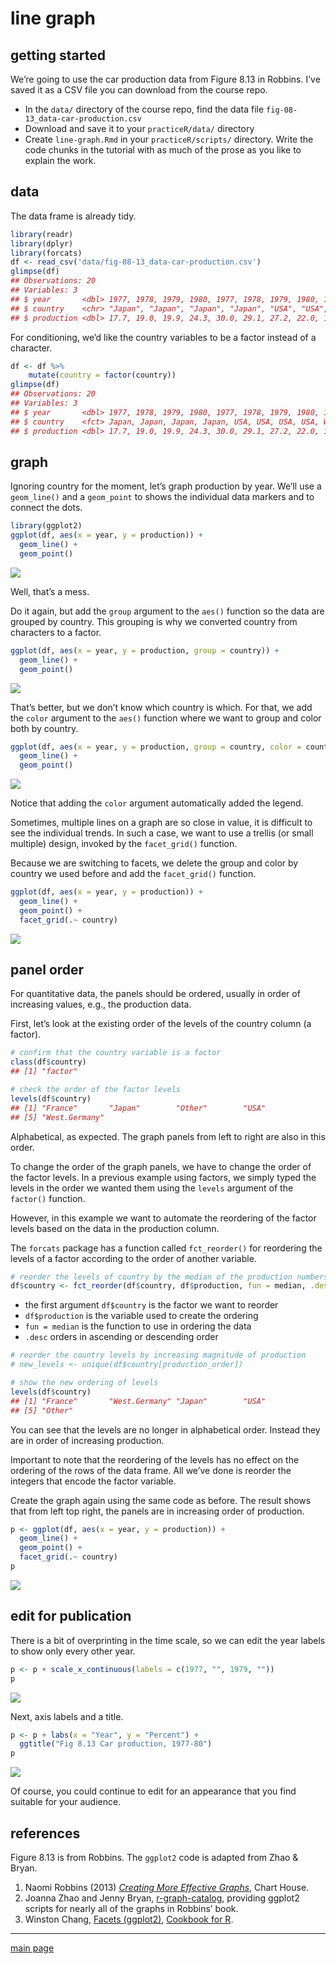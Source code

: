 
# line graph

## getting started

We’re going to use the car production data from Figure 8.13 in Robbins.
I’ve saved it as a CSV file you can download from the course repo.

  - In the `data/` directory of the course repo, find the data file
    `fig-08-13_data-car-production.csv`
  - Download and save it to your `practiceR/data/` directory
  - Create `line-graph.Rmd` in your `practiceR/scripts/` directory.
    Write the code chunks in the tutorial with as much of the prose as
    you like to explain the work.

## data

The data frame is already tidy.

``` r
library(readr)
library(dplyr)
library(forcats)
df <- read_csv('data/fig-08-13_data-car-production.csv')
glimpse(df)
## Observations: 20
## Variables: 3
## $ year       <dbl> 1977, 1978, 1979, 1980, 1977, 1978, 1979, 1980, 197...
## $ country    <chr> "Japan", "Japan", "Japan", "Japan", "USA", "USA", "...
## $ production <dbl> 17.7, 19.0, 19.9, 24.3, 30.0, 29.1, 27.2, 22.0, 12....
```

For conditioning, we’d like the country variables to be a factor instead
of a character.

``` r
df <- df %>%
    mutate(country = factor(country))
glimpse(df)
## Observations: 20
## Variables: 3
## $ year       <dbl> 1977, 1978, 1979, 1980, 1977, 1978, 1979, 1980, 197...
## $ country    <fct> Japan, Japan, Japan, Japan, USA, USA, USA, USA, Wes...
## $ production <dbl> 17.7, 19.0, 19.9, 24.3, 30.0, 29.1, 27.2, 22.0, 12....
```

## graph

Ignoring country for the moment, let’s graph production by year. We’ll
use a `geom_line()` and a `geom_point` to shows the individual data
markers and to connect the dots.

``` r
library(ggplot2)
ggplot(df, aes(x = year, y = production)) +
  geom_line() +
  geom_point()
```

![](cm045_line-graph_files/figure-gfm/cm045-05-1.png)<!-- -->

Well, that’s a mess.

Do it again, but add the `group` argument to the `aes()` function so the
data are grouped by country. This grouping is why we converted country
from characters to a factor.

``` r
ggplot(df, aes(x = year, y = production, group = country)) +
  geom_line() +
  geom_point()
```

![](cm045_line-graph_files/figure-gfm/cm045-06-1.png)<!-- -->

That’s better, but we don’t know which country is which. For that, we
add the `color` argument to the `aes()` function where we want to group
and color both by
country.

``` r
ggplot(df, aes(x = year, y = production, group = country, color = country)) +
  geom_line() +
  geom_point()
```

![](cm045_line-graph_files/figure-gfm/cm045-07-1.png)<!-- -->

Notice that adding the `color` argument automatically added the legend.

Sometimes, multiple lines on a graph are so close in value, it is
difficult to see the individual trends. In such a case, we want to use a
trellis (or small multiple) design, invoked by the `facet_grid()`
function.

Because we are switching to facets, we delete the group and color by
country we used before and add the `facet_grid()` function.

``` r
ggplot(df, aes(x = year, y = production)) +
  geom_line() +
  geom_point() +
  facet_grid(.~ country)
```

![](cm045_line-graph_files/figure-gfm/cm045-08-1.png)<!-- -->

## panel order

For quantitative data, the panels should be ordered, usually in order of
increasing values, e.g., the production data.

First, let’s look at the existing order of the levels of the country
column (a factor).

``` r
# confirm that the country variable is a factor
class(df$country)
## [1] "factor"

# check the order of the factor levels 
levels(df$country)
## [1] "France"       "Japan"        "Other"        "USA"         
## [5] "West.Germany"
```

Alphabetical, as expected. The graph panels from left to right are also
in this order.

To change the order of the graph panels, we have to change the order of
the factor levels. In a previous example using factors, we simply typed
the levels in the order we wanted them using the `levels` argument of
the `factor()` function.

However, in this example we want to automate the reordering of the
factor levels based on the data in the production column.

The `forcats` package has a function called `fct_reorder()` for
reordering the levels of a factor according to the order of another
variable.

``` r
# reorder the levels of country by the median of the production numbers 
df$country <- fct_reorder(df$country, df$production, fun = median, .desc = FALSE)
```

  - the first argument `df$country` is the factor we want to reorder
  - `df$production` is the variable used to create the ordering
  - `fun = median` is the function to use in ordering the data
  - `.desc` orders in ascending or descending order

<!-- end list -->

``` r
# reorder the country levels by increasing magnitude of production 
# new_levels <- unique(df$country[production_order])

# show the new ordering of levels 
levels(df$country)
## [1] "France"       "West.Germany" "Japan"        "USA"         
## [5] "Other"
```

You can see that the levels are no longer in alphabetical order. Instead
they are in order of increasing production.

Important to note that the reordering of the levels has no effect on the
ordering of the rows of the data frame. All we’ve done is reorder the
integers that encode the factor variable.

Create the graph again using the same code as before. The result shows
that from left top right, the panels are in increasing order of
production.

``` r
p <- ggplot(df, aes(x = year, y = production)) +
  geom_line() +
  geom_point() +
  facet_grid(.~ country) 
p
```

![](cm045_line-graph_files/figure-gfm/cm045-12-1.png)<!-- -->

## edit for publication

There is a bit of overprinting in the time scale, so we can edit the
year labels to show only every other year.

``` r
p <- p + scale_x_continuous(labels = c(1977, "", 1979, ""))
p
```

![](cm045_line-graph_files/figure-gfm/cm045-13-1.png)<!-- -->

Next, axis labels and a title.

``` r
p <- p + labs(x = "Year", y = "Percent") +
  ggtitle("Fig 8.13 Car production, 1977-80")
p
```

![](cm045_line-graph_files/figure-gfm/cm045-14-1.png)<!-- -->

Of course, you could continue to edit for an appearance that you find
suitable for your audience.

## references

Figure 8.13 is from Robbins. The `ggplot2` code is adapted from Zhao &
Bryan.

1.  Naomi Robbins (2013) [*Creating More Effective
    Graphs*](http://www.nbr-graphs.com/resources/recommended-books/),
    Chart House.  
2.  Joanna Zhao and Jenny Bryan,
    [r-graph-catalog](https://github.com/jennybc/r-graph-catalog),
    providing ggplot2 scripts for nearly all of the graphs in Robbins’
    book.  
3.  Winston Chang, [Facets
    (ggplot2)](http://www.cookbook-r.com/Graphs/Facets_\(ggplot2\)),
    [Cookbook for R](http://www.cookbook-r.com/).

-----

[main page](../README.md)
